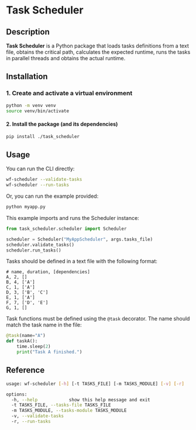 # Task Scheduler

## Description

**Task Scheduler** is a Python package that loads tasks definitions from a text file, obtains the critical path, calculates the expected runtime, runs the tasks in parallel threads and obtains the actual runtime.

## Installation

### 1. Create and activate a virtual environment
```bash
python -m venv venv
source venv/bin/activate
```

#### 2. Install the package (and its dependencies)
```bash
pip install ./task_scheduler
```

## Usage

You can run the CLI directly:

```bash
wf-scheduler --validate-tasks
wf-scheduler --run-tasks
```

Or, you can run the example provided:

```bash
python myapp.py
```

This example imports and runs the Scheduler instance:

```python
from task_scheduler.scheduler import Scheduler

scheduler = Scheduler("MyAppScheduler", args.tasks_file)
scheduler.validate_tasks()
scheduler.run_tasks()
```

Tasks should be defined in a text file with the following format:

```
# name, duration, [dependencies]
A, 2, []
B, 4, ['A']
C, 1, ['A']
D, 3, ['B', 'C']
E, 1, ['A']
F, 7, ['D', 'E']
G, 1, []
```

Task functions must be defined using the `@task` decorator. The name should match the task name in the file:

```python
@task(name="A")
def taskA():
    time.sleep(2)
    print("Task A finished.")
```

## Reference

```bash
usage: wf-scheduler [-h] [-t TASKS_FILE] [-m TASKS_MODULE] [-v] [-r]

options:
  -h, --help            show this help message and exit
  -t TASKS_FILE, --tasks-file TASKS_FILE
  -m TASKS_MODULE, --tasks-module TASKS_MODULE
  -v, --validate-tasks
  -r, --run-tasks
  ```